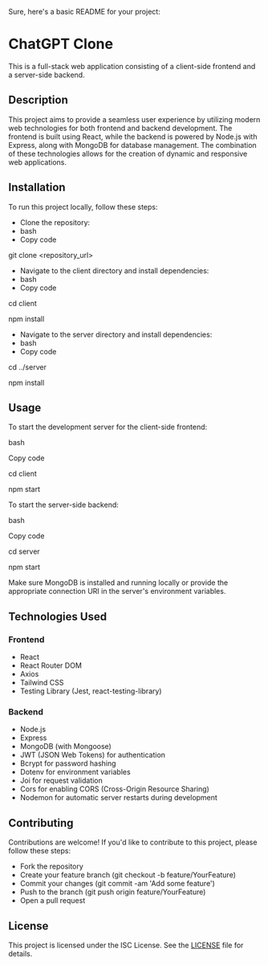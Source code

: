 Sure, here's a basic README for your project:

# **ChatGPT Clone**

This is a full-stack web application consisting of a client-side frontend and a server-side backend.

## **Description**

This project aims to provide a seamless user experience by utilizing modern web technologies for both frontend and backend development. The frontend is built using React, while the backend is powered by Node.js with Express, along with MongoDB for database management. The combination of these technologies allows for the creation of dynamic and responsive web applications.

## **Installation**

To run this project locally, follow these steps:

- Clone the repository:
- bash
- Copy code

git clone &lt;repository_url&gt;

- Navigate to the client directory and install dependencies:
- bash
- Copy code

cd client

npm install

- Navigate to the server directory and install dependencies:
- bash
- Copy code

cd ../server

npm install

## **Usage**

To start the development server for the client-side frontend:

bash

Copy code

cd client

npm start

To start the server-side backend:

bash

Copy code

cd server

npm start

Make sure MongoDB is installed and running locally or provide the appropriate connection URI in the server's environment variables.

## **Technologies Used**

### **Frontend**

- React
- React Router DOM
- Axios
- Tailwind CSS
- Testing Library (Jest, react-testing-library)

### **Backend**

- Node.js
- Express
- MongoDB (with Mongoose)
- JWT (JSON Web Tokens) for authentication
- Bcrypt for password hashing
- Dotenv for environment variables
- Joi for request validation
- Cors for enabling CORS (Cross-Origin Resource Sharing)
- Nodemon for automatic server restarts during development

## **Contributing**

Contributions are welcome! If you'd like to contribute to this project, please follow these steps:

- Fork the repository
- Create your feature branch (git checkout -b feature/YourFeature)
- Commit your changes (git commit -am 'Add some feature')
- Push to the branch (git push origin feature/YourFeature)
- Open a pull request

## **License**

This project is licensed under the ISC License. See the [LICENSE](https://chat.openai.com/c/LICENSE) file for details.
